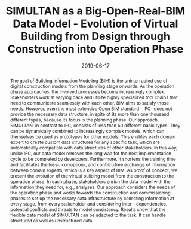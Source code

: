 ---
abstract: The goal of Building Information Modeling (BIM) is the uninterrupted use
  of digital construction models from the planning stage onwards. As the operation
  phase approaches, the involved processes become increasingly complex. Stakeholders
  work at varying pace and utilize highly specialized tool chains that need to communicate
  seamlessly with each other. BIM aims to satisfy those needs. However, even the most
  extensive Open BIM standard - IFC- does not provide the necessary data structure,
  in spite of its more than one thousand different types, because its focus is the
  planning phase. Our approach, SIMULTAN, in contrast to IFC, consists of less than
  50 different basic types. They can be dynamically combined to increasingly complex
  models, which can themselves be used as prototypes for other models. This enables
  each domain expert to create custom data structures for any specific task, which
  are automatically compatible with data structures of other stakeholders. In this
  way, unlike IFC, our data model removes the long wait for the next implementation
  cycle to be completed by developers. Furthermore, it shortens the training time
  and facilitates the loss-, corruption-, and conflict-free exchange of information
  between domain experts, which is a key aspect of BIM. As proof of concept, we present
  the evolution of the virtual building model from the construction to the operation
  phase. In each phase, stakeholders enrich the data model with the information they
  need for, e.g., analyses. Our approach considers the needs of the operation phase
  and works towards the construction and commissioning phases to set up the necessary
  data infrastructure by collecting information at every stage, from every stakeholder
  and considering inter - dependencies, potential conflicts and threats to model consistency.
  Results show that the flexible data model of SIMULTAN can be adapted to the task.
  It can handle structured as well as unstructured data.
authors:
- Galina Paskaleva
- Thomas Lewis
- Sabine Wolny
- Thomas Bednar
date: '2019-06-17'
featured: false
links:
- name: Publik
  url: https://publik.tuwien.ac.at/showentry.php?ID=285608&lang=2
publication_types:
- '1'
publishDate: '2019-06-17'
title: SIMULTAN as a Big-Open-Real-BIM Data Model - Evolution of Virtual Building
  from Design through Construction into Operation Phase
url_pdf: http://www.bre.polyu.edu.hk/CIBWBC2019/proceedings.html
---